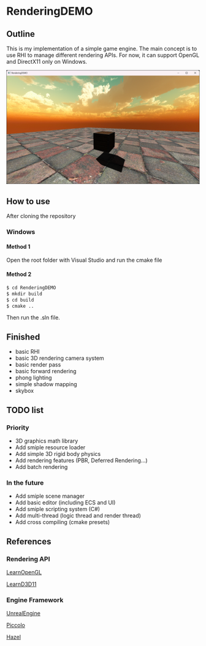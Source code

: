 # RenderingDEMO

## Outline
This is my implementation of a simple game engine. The main concept is to use RHI to manage different rendering APIs. For now, it can support OpenGL and DirectX11 only on Windows.

![preview](Imgs/preview.png)

## How to use
After cloning the repository
### Windows
#### Method 1
Open the root folder with Visual Studio and run the cmake file 
#### Method 2
```
$ cd RenderingDEMO
$ mkdir build
$ cd build
$ cmake ..
```
Then run the .sln file.

## Finished 
- basic RHI 
- basic 3D rendering camera system
- basic render pass
- basic forward rendering
- phong lighting
- simple shadow mapping
- skybox

## TODO list
### Priority
- 3D graphics math library
- Add smiple resource loader
- Add simple 3D rigid body physics
- Add rendering features (PBR, Deferred Rendering...)
- Add batch rendering

### In the future
- Add smiple scene manager
- Add basic editor (including ECS and UI)
- Add smiple scripting system (C#)
- Add multi-thread (logic thread and render thread)
- Add cross compiling (cmake presets)

## References
### Rendering API
[LearnOpenGL](https://learnopengl.com/Getting-started/OpenGL)

[LearnD3D11](https://graphicsprogramming.github.io/learnd3d11/1-introduction/1-1-getting-started/1-1-0-overview/)
### Engine Framework
[UnrealEngine](https://github.com/folgerwang/UnrealEngine)

[Piccolo](https://github.com/BoomingTech/Piccolo)

[Hazel](https://github.com/TheCherno/Hazel)